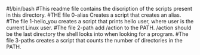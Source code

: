 #!/bin/bash
#This readme file contains the discription of the scripts present in this directory.
#THE file 0-alias Creates a script that creates an alias.
#The file 1-hello_you creates a script that prints hello user, where user is the current Linux user.
#The file 2-path add /action to the PATH. /action should be the last directory the shell looks into when looking for a program.
#The file 3-paths creates a script that counts the number of directories in the PATH.
